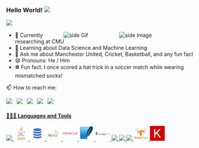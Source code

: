 ### Hello World!  <img src="https://github.com/sciencepal/sciencepal/blob/master/assets/Hi.gif" width="29px">
  ![](https://komarev.com/ghpvc/?username=sciencepal&label=Profile%20Visits&color=blue&style=for-the-badge)
  
<img src="https://github.com/sciencepal/sciencepal/blob/master/assets/life_balance.gif" alt="side Image" align="right" width="200" height="auto" />
<a href="https://ko-fi.com/sciencepal"> <img src="https://media3.giphy.com/media/ZEB6yFbLnhyQf7g3hn/giphy.gif" alt="side Gif" align="right" width="150" height="auto"/> </a>
  
  - 🔭 Currently researching at CMU
  - 🌱 Learning about Data Science and Machine Learning
  - 💬 Ask me about Manchester United, Cricket, Basketball, and any fun fact
  - 😄 Pronouns: He / Him
  - ⚽ Fun fact: I once scored a hat trick in a soccer match while wearing mismatched socks!

📫 How to reach me: &nbsp;&nbsp; 

[<img src="https://upload.wikimedia.org/wikipedia/commons/8/83/Steam_icon_logo.svg" width="3.5%"/>](https://steamcommunity.com/id/iconic_dark/)  &nbsp; [<img src="https://github.com/sciencepal/sciencepal/blob/master/assets/discord-round.svg" width="3.5%"/>]()  &nbsp; [<img src="https://img.icons8.com/color/48/000000/twitter.png" width="3.5%"/>](https://twitter.com/alshishaunak)  &nbsp; [<img src="https://img.icons8.com/color/48/000000/linkedin.png" width="3.5%"/>](https://www.linkedin.com/in/shaunak-alshi-619469186)  &nbsp;  <a href="mailto:shaunak111sa@gmail.com"> <img src="https://img.icons8.com/fluent/48/000000/gmail.png" width="3.5%"/>
  


#### 👨🏻‍💻 Languages and Tools <br />
<code><img height="40" src="https://upload.wikimedia.org/wikipedia/commons/c/c3/Python-logo-notext.svg"></code>
<code><img height="40" src="https://raw.githubusercontent.com/github/explore/5e02b0a42125950dd5a3e2a3fe8a5bb6b1a8b9f3/topics/java/java.png"></code>
<code><img height="40" src="https://raw.githubusercontent.com/github/explore/5e02b0a42125950dd5a3e2a3fe8a5bb6b1a8b9f3/topics/sql/sql.png"></code>
<code><img height="40" src="https://raw.githubusercontent.com/github/explore/5e02b0a42125950dd5a3e2a3fe8a5bb6b1a8b9f3/topics/mysql/mysql.png"></code>
<code><img height="40" src="https://raw.githubusercontent.com/github/explore/5e02b0a42125950dd5a3e2a3fe8a5bb6b1a8b9f3/topics/oracle/oracle.png"></code>
<code><img height="40" src="https://raw.githubusercontent.com/github/explore/5e02b0a42125950dd5a3e2a3fe8a5bb6b1a8b9f3/topics/sqlite/sqlite.png"></code>
<code><img height="40" src="https://raw.githubusercontent.com/github/explore/5e02b0a42125950dd5a3e2a3fe8a5bb6b1a8b9f3/topics/mongodb/mongodb.png"></code>
<code><img height="40" src="https://raw.githubusercontent.com/github/explore/5e02b0a42125950dd5a3e2a3fe8a5bb6b1a8b9f3/topics/aws-glue/aws-glue.png"></code>
<code><img height="40" src="https://raw.githubusercontent.com/github/explore/5e02b0a42125950dd5a3e2a3fe8a5bb6b1a8b9f3/topics/airflow/airflow.png"></code>
<code><img height="40" src="https://raw.githubusercontent.com/github/explore/5e02b0a42125950dd5a3e2a3fe8a5bb6b1a8b9f3/topics/aws-s3/aws-s3.png"></code>
<code><img height="40" src="https://raw.githubusercontent.com/github/explore/5e02b0a42125950dd5a3e2a3fe8a5bb6b1a8b9f3/topics/tensorflow/tensorflow.png"></code>
<code><img height="40" src="https://raw.githubusercontent.com/github/explore/5e02b0a42125950dd5a3e2a3fe8a5bb6b1a8b9f3/topics/keras/keras.png"></code>



